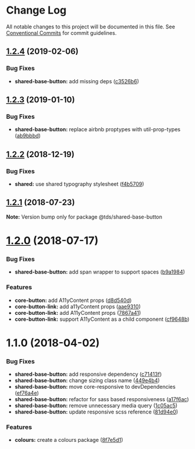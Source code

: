 # Change Log

All notable changes to this project will be documented in this file.
See [Conventional Commits](https://conventionalcommits.org) for commit guidelines.

## [1.2.4](https://github.com/telus/tds-core/compare/@tds/shared-base-button@1.2.3...@tds/shared-base-button@1.2.4) (2019-02-06)


### Bug Fixes

* **shared-base-button:** add missing deps ([c3526b6](https://github.com/telus/tds-core/commit/c3526b6))





## [1.2.3](https://github.com/telus/tds-core/compare/@tds/shared-base-button@1.2.2...@tds/shared-base-button@1.2.3) (2019-01-10)

### Bug Fixes

- **shared-base-button:** replace airbnb proptypes with util-prop-types ([ab9bbbd](https://github.com/telus/tds-core/commit/ab9bbbd))

<a name="1.2.2"></a>

## [1.2.2](https://github.com/telus/tds-core/compare/@tds/shared-base-button@1.2.1...@tds/shared-base-button@1.2.2) (2018-12-19)

### Bug Fixes

- **shared:** use shared typography stylesheet ([f4b5709](https://github.com/telus/tds-core/commit/f4b5709))

<a name="1.2.1"></a>

## [1.2.1](https://github.com/telus/tds-core/compare/@tds/shared-base-button@1.2.0...@tds/shared-base-button@1.2.1) (2018-07-23)

**Note:** Version bump only for package @tds/shared-base-button

<a name="1.2.0"></a>

# [1.2.0](https://github.com/telus/tds-core/compare/@tds/shared-base-button@1.1.0...@tds/shared-base-button@1.2.0) (2018-07-17)

### Bug Fixes

- **shared-base-button:** add span wrapper to support spaces ([b9a1984](https://github.com/telus/tds-core/commit/b9a1984))

### Features

- **core-button:** add A11yContent props ([d8d540d](https://github.com/telus/tds-core/commit/d8d540d))
- **core-button-link:** add a11yContent props ([aae9310](https://github.com/telus/tds-core/commit/aae9310))
- **core-button-link:** add A11yContent props ([7867a41](https://github.com/telus/tds-core/commit/7867a41))
- **core-button-link:** support A11yContent as a child component ([cf9648b](https://github.com/telus/tds-core/commit/cf9648b))

<a name="1.1.0"></a>

# 1.1.0 (2018-04-02)

### Bug Fixes

- **shared-base-button:** add responsive dependency ([c71413f](https://github.com/telusdigital/tds/commit/c71413f))
- **shared-base-button:** change sizing class name ([449e4b4](https://github.com/telusdigital/tds/commit/449e4b4))
- **shared-base-button:** move core-responsive to devDependencies ([ef76a4e](https://github.com/telusdigital/tds/commit/ef76a4e))
- **shared-base-button:** refactor for sass based responsiveness ([a17f6ac](https://github.com/telusdigital/tds/commit/a17f6ac))
- **shared-base-button:** remove unnecessary media query ([1c05ac5](https://github.com/telusdigital/tds/commit/1c05ac5))
- **shared-base-button:** update responsive scss reference ([81d94e0](https://github.com/telusdigital/tds/commit/81d94e0))

### Features

- **colours:** create a colours package ([8f7e5d1](https://github.com/telusdigital/tds/commit/8f7e5d1))
